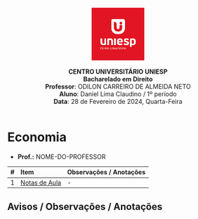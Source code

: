 <div align="center">

<p align="center"><img height="120" src="../../figuras/LOGO_UNIESP.png"> </p>

<p align="center"><b>CENTRO UNIVERSITÁRIO UNIESP</b><br>
<b>Bacharelado em Direito</b><br>
<b>Professor</b>: ODILON CARREIRO DE ALMEIDA NETO<br>
<b>Aluno</b>: Daniel Lima Claudino / 1º período<br>
<b>Data</b>: 28 de Fevereiro de 2024, Quarta-Feira<br><br>
 </p>
</div>

# Economia

- **Prof.:** NOME-DO-PROFESSOR

|#|Item|Observações / Anotações|
|:---:|:---|:---|
|1|[Notas de Aula](./notas-de-aulas/README.md)|-|

## Avisos / Observações / Anotações